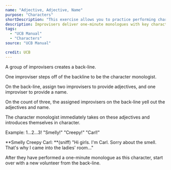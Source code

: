 ```yaml
---
name: "Adjective, Adjective, Name"
purpose: "Characters"
shortDescription: "This exercise allows you to practice performing character monologues without the burden of coming up with characteristics yourself."
description: Improvisers deliver one-minute monologues with key character traits gifted by the players on the backline. Everybody gets a turn creating fun, unexpected characters.
tags:
  - "UCB Manual"
  - "Characters"
source: "UCB Manual"

credit: UCB
---
```


A group of improvisers creates a back-line.

One improviser steps off of the backline to be the character monologist.

On the back-line, assign two improvisers to provide adjectives, and one improviser to provide a name.

On the count of three, the assigned improvisers on the back-line yell out the adjectives and name.

The character monologist immediately takes on these adjectives and introduces themselves in character.

Example: 1…2…3! "Smelly!" "Creepy!" "Carl!"

**Smelly Creepy Carl: **(sniff) "Hi girls. I'm Carl. Sorry about the smell. That's why I came into the ladies' room…"

After they have performed a one-minute monologue as this character, start over with a new volunteer from the back-line.
